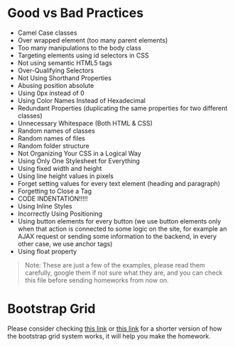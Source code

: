 # Good vs Bad Practices 
* Camel Case classes
* Over wrapped element (too many parent elements)
* Too many manipulations to the body class
* Targeting elements using id selectors in CSS
* Not using semantic HTML5 tags 
* Over-Qualifying Selectors
*  Not Using Shorthand Properties
* Abusing position absolute
* Using 0px instead of 0
*  Using Color Names Instead of Hexadecimal
*  Redundant Properties (duplicating the same properties for two different classes)
* Unnecessary Whitespace (Both HTML & CSS)
* Random names of classes
* Random names of files
* Random folder structure
*  Not Organizing Your CSS in a Logical Way
* Using Only One Stylesheet for Everything
* Using fixed width and height
* Using line height values in pixels
* Forget setting values for every text element (heading and paragraph)
* Forgetting to Close a Tag
* CODE INDENTATION!!!!!
* Using Inline Styles
*  Incorrectly Using Positioning
* Using button elements for every button (we use button elements only when that action is connected to some logic on the site, for example an AJAX request or sending some information to the backend, in every other case, we use anchor tags)
* Using float property

> Note: These are just a few of the examples, please read them carefully, google them if not sure what they are,  and you can check this file before sending homeworks from now on.

# Bootstrap Grid

Please consider checking [this link](https://uxplanet.org/how-the-bootstrap-4-grid-works-a1b04703a3b7)  or [this link](https://www.freecodecamp.org/news/learn-the-bootstrap-4-grid-system-in-10-minutes-e83bfae115da/) for a shorter version of how the bootstrap grid system works, it will help you make the homework.

 
